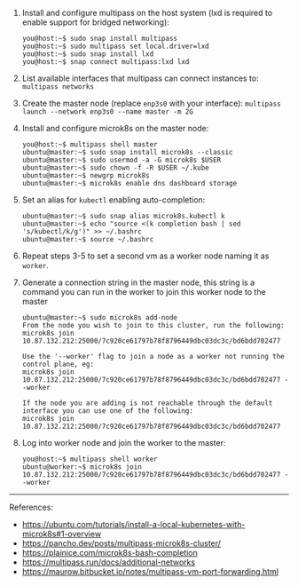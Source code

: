 1. Install and configure multipass on the host system (lxd is required to enable support for bridged networking):
    ```
    you@host:~$ sudo snap install multipass
    you@host:~$ sudo multipass set local.driver=lxd
    you@host:~$ sudo snap install lxd
    you@host:~$ snap connect multipass:lxd lxd
    ```

2. List available interfaces that multipass can connect instances to:
`multipass networks`

3. Create the master node (replace `enp3s0` with your interface):
`multipass launch --network enp3s0 --name master -m 2G`

4. Install and configure microk8s on the master node:
    ```
    you@host:~$ multipass shell master
    ubuntu@master:~$ sudo snap install microk8s --classic
    ubuntu@master:~$ sudo usermod -a -G microk8s $USER
    ubuntu@master:~$ sudo chown -f -R $USER ~/.kube
    ubuntu@master:~$ newgrp microk8s
    ubuntu@master:~$ microk8s enable dns dashboard storage
    ```
5. Set an alias for `kubectl` enabling auto-completion:
    ```
    ubuntu@master:~$ sudo snap alias microk8s.kubectl k
    ubuntu@master:~$ echo "source <(k completion bash | sed 's/kubectl/k/g')" >> ~/.bashrc
    ubuntu@master:~$ source ~/.bashrc
    ```
6. Repeat steps 3-5 to set a second vm as a worker node naming it as `worker`.

7. Generate a connection string in the master node, this string is a command you can run in the worker to join this worker node to the master
    ```
    ubuntu@master:~$ sudo microk8s add-node
    From the node you wish to join to this cluster, run the following:
    microk8s join 10.87.132.212:25000/7c920ce61797b78f8796449dbc03dc3c/bd6bdd702477

    Use the '--worker' flag to join a node as a worker not running the control plane, eg:
    microk8s join 10.87.132.212:25000/7c920ce61797b78f8796449dbc03dc3c/bd6bdd702477 --worker

    If the node you are adding is not reachable through the default interface you can use one of the following:
    microk8s join 10.87.132.212:25000/7c920ce61797b78f8796449dbc03dc3c/bd6bdd702477
    ```
8. Log into worker node and join the worker to the master:
    ```
    you@host:~$ multipass shell worker
    ubuntu@worker:~$ microk8s join 10.87.132.212:25000/7c920ce61797b78f8796449dbc03dc3c/bd6bdd702477 --worker
    ```
---
References:
- https://ubuntu.com/tutorials/install-a-local-kubernetes-with-microk8s#1-overview
- https://pancho.dev/posts/multipass-microk8s-cluster/
- https://plainice.com/microk8s-bash-completion
- https://multipass.run/docs/additional-networks
- https://maurow.bitbucket.io/notes/multipass-vm-port-forwarding.html
